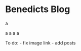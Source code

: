 # Benedicts Blog

<!-- WARNING: THIS FILE WAS AUTOGENERATED! DO NOT EDIT! -->

<div id="sample-listings">

a

a a a a

</div>

To do: - fix image link - add posts
